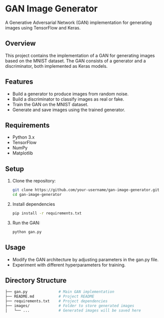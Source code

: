 # GAN Image Generator

A Generative Adversarial Network (GAN) implementation for generating images using TensorFlow and Keras.

## Overview

This project contains the implementation of a GAN for generating images based on the MNIST dataset. The GAN consists of a generator and a discriminator, both implemented as Keras models.

## Features

- Build a generator to produce images from random noise.
- Build a discriminator to classify images as real or fake.
- Train the GAN on the MNIST dataset.
- Generate and save images using the trained generator.

## Requirements

- Python 3.x
- TensorFlow
- NumPy
- Matplotlib

## Setup

1. Clone the repository:

   ```bash
   git clone https://github.com/your-username/gan-image-generator.git
   cd gan-image-generator

   ```

2. Install dependencies
   ```bash
   pip install -r requirements.txt
   ```
3. Run the GAN:

    ```bash
    python gan.py

    ```

## Usage
- Modify the GAN architecture by adjusting parameters in the gan.py file.
- Experiment with different hyperparameters for training.

## Directory Structure
```bash
├── gan.py              # Main GAN implementation
├── README.md           # Project README
├── requirements.txt    # Project dependencies
├── images/             # Folder to store generated images
│   └── ...             # Generated images will be saved here
```
